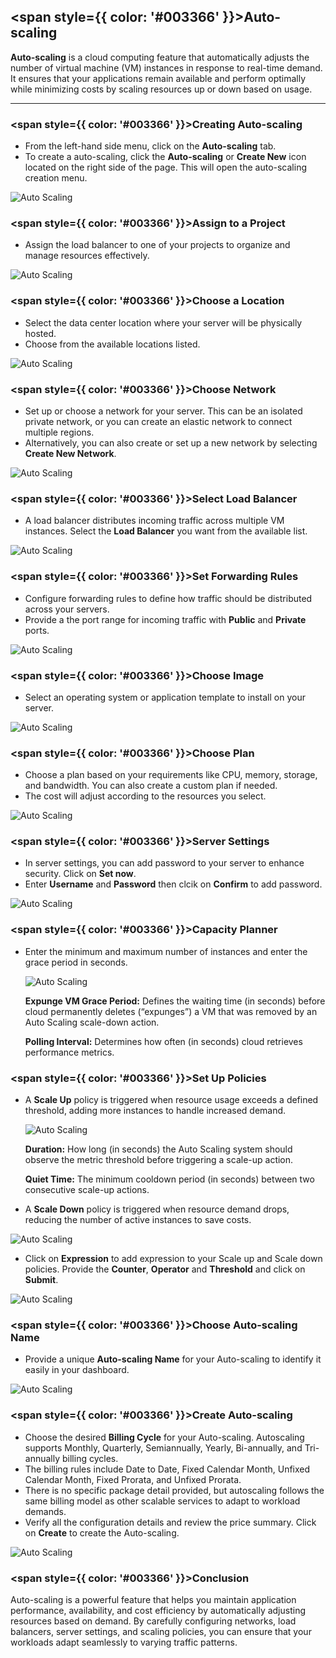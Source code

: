 
## <span style={{ color: '#003366' }}>Auto-scaling</span>

**Auto-scaling** is a cloud computing feature that automatically adjusts the number of virtual machine (VM) instances in response to real-time demand. It ensures that your applications remain available and perform optimally while minimizing costs by scaling resources up or down based on usage.

--------

### <span style={{ color: '#003366' }}>Creating Auto-scaling</span>

- From the left-hand side menu, click on the **Auto-scaling** tab.
- To create a auto-scaling, click the **Auto-scaling** or **Create New** icon located on the right side of the page. This will open the auto-scaling creation menu.

![Auto Scaling](images/auto-scaling.png)

### <span style={{ color: '#003366' }}>Assign to a Project</span>

- Assign the load balancer to one of your projects to organize and manage resources effectively.

![Auto Scaling](images/as-choose-project.png)

### <span style={{ color: '#003366' }}>Choose a Location</span>

- Select the data center location where your server will be physically hosted.
- Choose from the available locations listed.

![Auto Scaling](images/as-select-location.png)

### <span style={{ color: '#003366' }}>Choose Network</span>

- Set up or choose a network for your server. This can be an isolated private network, or you can create an elastic network to connect multiple regions.
- Alternatively, you can also create or set up a new network by selecting **Create New Network**.

![Auto Scaling](images/as-choose-network.png)

### <span style={{ color: '#003366' }}>Select Load Balancer</span>

- A load balancer distributes incoming traffic across multiple VM instances. Select the **Load Balancer** you want from the available list.

![Auto Scaling](images/as-select-load-balancer.png)

### <span style={{ color: '#003366' }}>Set Forwarding Rules</span>

- Configure forwarding rules to define how traffic should be distributed across your servers.
- Provide a the port range for incoming traffic with **Public** and **Private** ports.

![Auto Scaling](images/as-select-rule.png)

### <span style={{ color: '#003366' }}>Choose Image</span>

- Select an operating system or application template to install on your server.

![Auto Scaling](images/as-choose-image.png)

### <span style={{ color: '#003366' }}>Choose Plan</span>

- Choose a plan based on your requirements like CPU, memory, storage, and bandwidth. You can also create a custom plan if needed.
- The cost will adjust according to the resources you select.

![Auto Scaling](images/as-compute-offering.png)

### <span style={{ color: '#003366' }}>Server Settings</span>

- In server settings, you can add password to your server to enhance security. Click on **Set now**.
- Enter **Username** and **Password** then clcik on **Confirm** to add password. 

![Auto Scaling](images/as-server-setting.png)

### <span style={{ color: '#003366' }}>Capacity Planner</span>

- Enter the minimum and maximum number of instances and enter the grace period in seconds.

  ![Auto Scaling](images/as-capacity-planner.png)

  **Expunge VM Grace Period:** Defines the waiting time (in seconds) before cloud permanently deletes (“expunges”) a VM that was removed by an Auto Scaling scale-down action.  

  **Polling Interval:** Determines how often (in seconds) cloud retrieves performance metrics.

### <span style={{ color: '#003366' }}>Set Up Policies</span>

- A **Scale Up** policy is triggered when resource usage exceeds a defined threshold, adding more instances to handle increased demand.

  ![Auto Scaling](images/as-scale-up-policy.png)

  **Duration:** How long (in seconds) the Auto Scaling system should observe the metric threshold before triggering a scale-up action.  
  
  **Quiet Time:** The minimum cooldown period (in seconds) between two consecutive scale-up actions.

- A **Scale Down** policy is triggered when resource demand drops, reducing the number of active instances to save costs.

![Auto Scaling](images/as-scale-down.png)

- Click on **Expression** to add expression to your Scale up and Scale down policies. Provide the **Counter**, **Operator** and **Threshold** and click on **Submit**. 

![Auto Scaling](images/as-add-condition.png)


### <span style={{ color: '#003366' }}>Choose Auto-scaling Name</span>

- Provide a unique **Auto-scaling Name** for your Auto-scaling to identify it easily in your dashboard.

![Auto Scaling](images/as-autoscalingtest.png)

### <span style={{ color: '#003366' }}>Create Auto-scaling</span>

- Choose the desired **Billing Cycle** for your Auto-scaling. Autoscaling supports Monthly, Quarterly, Semiannually, Yearly, Bi-annually, and Tri-annually billing cycles. 
- The billing rules include Date to Date, Fixed Calendar Month, Unfixed Calendar Month, Fixed Prorata, and Unfixed Prorata.
- There is no specific package detail provided, but autoscaling follows the same billing model as other scalable services to adapt to workload demands.
- Verify all the configuration details and review the price summary. Click on **Create** to create the Auto-scaling.

![Auto Scaling](images/as-create-autoscale.png)

### <span style={{ color: '#003366' }}>Conclusion</span>

Auto-scaling is a powerful feature that helps you maintain application performance, availability, and cost efficiency by automatically adjusting resources based on demand. By carefully configuring networks, load balancers, server settings, and scaling policies, you can ensure that your workloads adapt seamlessly to varying traffic patterns.